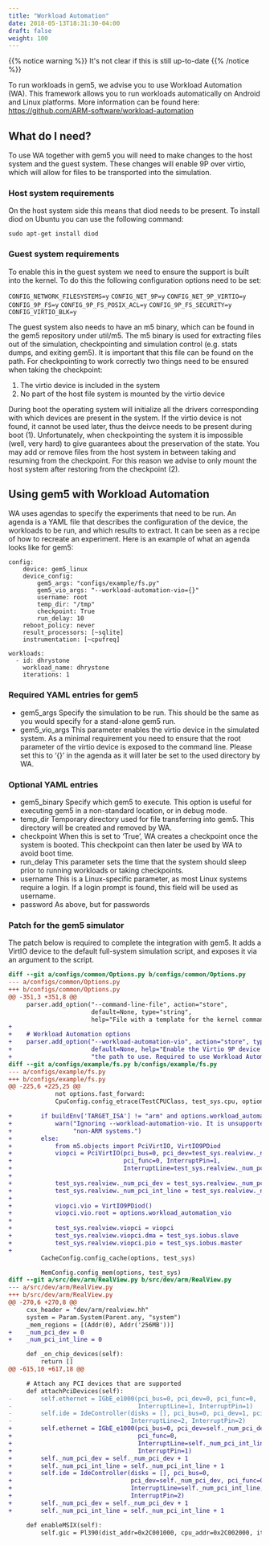 ```yaml
---
title: "Workload Automation"
date: 2018-05-13T18:31:30-04:00
draft: false
weight: 100
---
```


{{% notice warning %}}
It's not clear if this is still up-to-date
{{% /notice %}}

To run workloads in gem5, we advise you to use Workload Automation (WA).
This framework allows you to run workloads automatically on Android and
Linux platforms. More information can be found here:
<https://github.com/ARM-software/workload-automation>

## What do I need?

To use WA together with gem5 you will need to make changes to the host
system and the guest system. These changes will enable 9P over virtio,
which will allow for files to be transported into the simulation.

### Host system requirements

On the host system side this means that diod needs to be present. To
install diod on Ubuntu you can use the following command:

`sudo apt-get install diod`

### Guest system requirements

To enable this in the guest system we need to ensure the support is
built into the kernel. To do this the following configuration options
need to be set:

`CONFIG_NETWORK_FILESYSTEMS=y`
`CONFIG_NET_9P=y`
`CONFIG_NET_9P_VIRTIO=y`
`CONFIG_9P_FS=y`
`CONFIG_9P_FS_POSIX_ACL=y`
`CONFIG_9P_FS_SECURITY=y`
`CONFIG_VIRTIO_BLK=y`

The guest system also needs to have an m5 binary, which can be found in
the gem5 repository under util/m5. The m5 binary is used for extracting
files out of the simulation, checkpointing and simulation control (e.g.
stats dumps, and exiting gem5). It is important that this file can be
found on the path. For checkpointing to work correctly two things need
to be ensured when taking the checkpoint:

1.  The virtio device is included in the system
2.  No part of the host file system is mounted by the virtio device

During boot the operating system will initialize all the drivers
corresponding with which devices are present in the system. If the
virtio device is not found, it cannot be used later, thus the deivce
needs to be present during boot (1). Unfortunately, when checkpointing
the system it is impossible (well, very hard) to give guarantees about
the preservation of the state. You may add or remove files from the host
system in between taking and resuming from the checkpoint. For this
reason we advise to only mount the host system after restoring from the
checkpoint (2).

## Using gem5 with Workload Automation

WA uses agendas to specify the experiments that need to be run. An
agenda is a YAML file that describes the configuration of the device,
the workloads to be run, and which results to extract. It can be seen as
a recipe of how to recreate an experiment. Here is an example of what an
agenda looks like for gem5:

```
config:
    device: gem5_linux
    device_config:
        gem5_args: "configs/example/fs.py"
        gem5_vio_args: "--workload-automation-vio={}"
        username: root
        temp_dir: "/tmp"
        checkpoint: True
        run_delay: 10
    reboot_policy: never
    result_processors: [~sqlite]
    instrumentation: [~cpufreq]

workloads:
  - id: dhrystone
    workload_name: dhrystone
    iterations: 1
```

### Required YAML entries for gem5

  - gem5_args
    Specify the simulation to be run. This should be the same as you
    would specify for a stand-alone gem5 run.
  - gem5_vio_args
    This parameter enables the virtio device in the simulated system. As
    a minimal requirement you need to ensure that the root parameter of
    the virtio device is exposed to the command line. Please set this to
    ‘{}’ in the agenda as it will later be set to the used directory by
    WA.

### Optional YAML entries

  - gem5_binary
    Specify which gem5 to execute. This option is useful for executing
    gem5 in a non-standard location, or in debug mode.
  - temp_dir
    Temporary directory used for file transferring into gem5. This
    directory will be created and removed by WA.
  - checkpoint
    When this is set to ‘True’, WA creates a checkpoint once the system
    is booted. This checkpoint can then later be used by WA to avoid
    boot time.
  - run_delay
    This parameter sets the time that the system should sleep prior to
    running workloads or taking checkpoints.
  - username
    This is a Linux-specific parameter, as most Linux systems require a
    login. If a login prompt is found, this field will be used as
    username.
  - password
    As above, but for passwords

### Patch for the gem5 simulator

The patch below is required to complete the integration with gem5. It
adds a VirtIO device to the default full-system simulation script, and
exposes it via an argument to the
script.

```patch
diff --git a/configs/common/Options.py b/configs/common/Options.py
--- a/configs/common/Options.py
+++ b/configs/common/Options.py
@@ -351,3 +351,8 @@
     parser.add_option("--command-line-file", action="store",
                       default=None, type="string",
                       help="File with a template for the kernel command line")
+
+    # Workload Automation options
+    parser.add_option("--workload-automation-vio", action="store", type="string",
+                      default=None, help="Enable the Virtio 9P device and set "
+                      "the path to use. Required to use Workload Automation")
diff --git a/configs/example/fs.py b/configs/example/fs.py
--- a/configs/example/fs.py
+++ b/configs/example/fs.py
@@ -225,6 +225,25 @@
             not options.fast_forward:
             CpuConfig.config_etrace(TestCPUClass, test_sys.cpu, options)

+        if buildEnv['TARGET_ISA'] != "arm" and options.workload_automation_vio:
+            warn("Ignoring --workload-automation-vio. It is unsupported on "
+                 "non-ARM systems.")
+        else:
+            from m5.objects import PciVirtIO, VirtIO9PDiod
+            viopci = PciVirtIO(pci_bus=0, pci_dev=test_sys.realview._num_pci_dev,
+                               pci_func=0, InterruptPin=1,
+                               InterruptLine=test_sys.realview._num_pci_int_line)
+
+            test_sys.realview._num_pci_dev = test_sys.realview._num_pci_dev + 1
+            test_sys.realview._num_pci_int_line = test_sys.realview._num_pci_int_line + 1
+
+            viopci.vio = VirtIO9PDiod()
+            viopci.vio.root = options.workload_automation_vio
+
+            test_sys.realview.viopci = viopci
+            test_sys.realview.viopci.dma = test_sys.iobus.slave
+            test_sys.realview.viopci.pio = test_sys.iobus.master
+
         CacheConfig.config_cache(options, test_sys)

         MemConfig.config_mem(options, test_sys)
diff --git a/src/dev/arm/RealView.py b/src/dev/arm/RealView.py
--- a/src/dev/arm/RealView.py
+++ b/src/dev/arm/RealView.py
@@ -270,6 +270,8 @@
     cxx_header = "dev/arm/realview.hh"
     system = Param.System(Parent.any, "system")
     _mem_regions = [(Addr(0), Addr('256MB'))]
+    _num_pci_dev = 0
+    _num_pci_int_line = 0

     def _on_chip_devices(self):
         return []
@@ -615,10 +617,18 @@

     # Attach any PCI devices that are supported
     def attachPciDevices(self):
-        self.ethernet = IGbE_e1000(pci_bus=0, pci_dev=0, pci_func=0,
-                                   InterruptLine=1, InterruptPin=1)
-        self.ide = IdeController(disks = [], pci_bus=0, pci_dev=1, pci_func=0,
-                                 InterruptLine=2, InterruptPin=2)
+        self.ethernet = IGbE_e1000(pci_bus=0, pci_dev=self._num_pci_dev,
+                                   pci_func=0,
+                                   InterruptLine=self._num_pci_int_line,
+                                   InterruptPin=1)
+        self._num_pci_dev = self._num_pci_dev + 1
+        self._num_pci_int_line = self._num_pci_int_line + 1
+        self.ide = IdeController(disks = [], pci_bus=0,
+                                 pci_dev=self._num_pci_dev, pci_func=0,
+                                 InterruptLine=self._num_pci_int_line,
+                                 InterruptPin=2)
+        self._num_pci_dev = self._num_pci_dev + 1
+        self._num_pci_int_line = self._num_pci_int_line + 1

     def enableMSIX(self):
         self.gic = Pl390(dist_addr=0x2C001000, cpu_addr=0x2C002000, it_lines=512)
```
